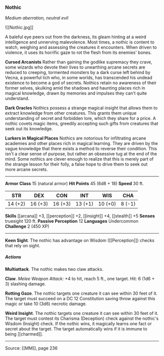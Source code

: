 ### Nothic
_Medium aberration, neutral evil_

![[Nothic.jpg]]

A baleful eye peers out from the darkness, its gleam hinting at a weird intelligence and unnerving malevolence. Most times, a nothic is content to watch, weighing and assessing the creatures it encounters. When driven to violence, it uses its horrific gaze to rot the flesh from its enemies' bones.

**Cursed Arcanists** Rather than gaining the godlike supremacy they crave, some wizards who devote their lives to unearthing arcane secrets are reduced to creeping, tormented monsters by a dark curse left behind by Vecna, a powerful lich who, in some worlds, has transcended his undead existence to become a god of secrets. Nothics retain no awareness of their former selves, skulking amid the shadows and haunting places rich in magical knowledge, drawn by memories and impulses they can't quite understand.


**Dark Oracles** Nothics possess a strange magical insight that allows them to extract knowledge from other creatures. This grants them unique understanding of secret and forbidden lore, which they share for a price. A nothic covets magic items, greedily accepting such gifts from creatures that seek out its knowledge.

**Lurkers in Magical Places** Nothics are notorious for infiltrating arcane academies and other places rich in magical learning. They are driven by the vague knowledge that there exists a method to reverse their condition. This isn't a clear sense of purpose, but rather an obsessive tug at the end of the mind. Some nothics are clever enough to realize that this is merely part of the strange lesson for their folly, a false hope to drive them to seek out more arcane secrets.







---

**Armor Class** 15 (natural armor)
**Hit Points** 45 (6d8 + 18)
**Speed** 30 ft.

| STR     | DEX     | CON     | INT     | WIS     | CHA     |
|---------|---------|---------|---------|---------|---------|
| 14 (+2) | 16 (+3) | 16 (+3) | 13 (+1) | 10 (+0) | 8 (-1) |

**Skills** [[arcana]] +3, [[perception]] +2, [[insight]] +4, [[stealth]] +5
**Senses** truesight 120 ft.
**Passive Perception** 12
**Languages** Undercommon
**Challenge** 2 (450 XP)

---

**Keen Sight**. The nothic has advantage on Wisdom ([[Perception]]) checks that rely on sight.

##### Actions
**Multiattack**. The nothic makes two claw attacks.

**Claw**. _Melee Weapon Attack:_ +4 to hit, reach 5 ft., one target. Hit: 6 (1d6 + 3) slashing damage.

**Rotting Gaze**. The nothic targets one creature it can see within 30 feet of it. The target must succeed on a DC 12 Constitution saving throw against this magic or take 10 (3d6) necrotic damage.

**Weird Insight**. The nothic targets one creature it can see within 30 feet of it. The target must contest its Charisma (Deception) check against the nothic's Wisdom (Insight) check. If the nothic wins, it magically learns one fact or secret about the target. The target automatically wins if it is immune to being [[charmed]].


---

Source: [[MM]], page 236